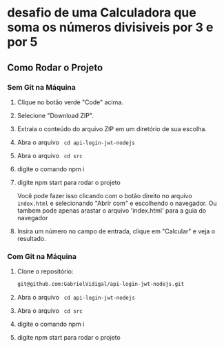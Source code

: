 # desafio de uma Calculadora que soma os números divisiveis por 3 e por 5

## Como Rodar o Projeto

### Sem Git na Máquina

1. Clique no botão verde "Code" acima.

2. Selecione "Download ZIP".

3. Extraia o conteúdo do arquivo ZIP em um diretório de sua escolha.

4. Abra o arquivo ` cd api-login-jwt-nodejs`
5. Abra o arquivo ` cd src`
6. digite o comando npm i
7. digite npm start para rodar o projeto

   Você pode fazer isso clicando com o botão direito no arquivo `index.html` e selecionando "Abrir com" e escolhendo o navegador.
   Ou tambem pode apenas arastar o arquivo 'index.html' para a guia do navegador

8. Insira um número no campo de entrada, clique em "Calcular" e veja o resultado.

### Com Git na Máquina

1. Clone o repositório:

   ```bash
   git@github.com:GabrielVidigal/api-login-jwt-nodejs.git

4. Abra o arquivo ` cd api-login-jwt-nodejs`
5. Abra o arquivo ` cd src`
6. digite o comando npm i
7. digite npm start para rodar o projeto
